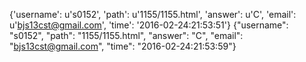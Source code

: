 {'username': u's0152', 'path': u'1155/1155.html', 'answer': u'C', 'email': u'bjs13cst@gmail.com', 'time': '2016-02-24:21:53:51'}
{"username": "s0152", "path": "1155/1155.html", "answer": "C", "email": "bjs13cst@gmail.com", "time": "2016-02-24:21:53:59"}